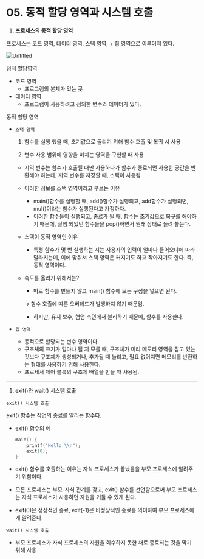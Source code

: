 # 05. 동적 할당 영역과 시스템 호출

1. **프로세스의 동적 할당 영역**

프로세스는 코드 영역, 데이터 영역, 스택 영역, + 힙 영역으로 이루어져 있다.

![Untitled](C:\Users\ganjisriver\Desktop\git_file\Computer-Science\쉽게%20배우는%20운영체제\3장%20프로세스와%20스레드\assets\3-5-1%20프로세스의%20동적%20할당%20영역.png)

정적 할당영역

- 코드 영역
  - 프로그램의 본체가 있는 곳
- 데이터 영역
  - 프로그램이 사용하려고 정의한 변수와 데이터가 있다.

동적 할당 영역

- `스택 영역`
  
  1. 함수를 실행 했을 때, 초기값으로 돌리기 위해 함수 호출 및 복귀 시 사용
  
  2. 변수 사용 범위에 영향을 미치는 영역을 구현할 때 사용
  - 지역 변수는 함수가 호출될 때만 사용하다가 함수가 종료되면 사용한 공간을 반환해야 하는데, 지역 변수를 저장할 때, 스택이 사용됨
  
  - 이러한 정보를 스택 영역이라고 부르는 이유
    
    - main()함수를 실행할 때, add()함수가 실행되고, add함수가 실행되면, mul()이라는 함수가 실행된다고 가정하자.
    - 이러한 함수들이 실행되고, 종료가 될 때, 함수는 초기값으로 복구를 해야하기 때문에, 실행 되었던 함수들을 pop()하면서 원래 상태로 돌려 놓는다.
  
  - 스택이 동적 영역인 이유
    
    - 특정 함수가 몇 번 실행하는 지는 사용자의 입력이 얼마나 들어오냐에 따라 달라지는데, 이에 맞춰서 스택 영역은 커지기도 하고 작아지기도 한다. 즉, 동적 영역이다.
  
  - 속도를 올리기 위해서는?
    
    - 따로 함수를 만들지 않고 main() 함수에 모든 구성을 넣으면 된다.
    
    → 함수 호출에 따른 오버헤드가 발생하지 않기 때문임.
    
    - 하지만, 유지 보수, 협업 측면에서 불리하기 때문에, 함수를 사용한다.

- `힙 영역`
  
  - 동적으로 할당되는 변수 영역이다.
  - 구조체의 크기가 얼마나 될 지 모를 때, 구조체가 미리 메모리 영역을 잡고 있는 것보다 구조체가 생성되거나, 추가될 때 늘리고, 필요 없어지면 메모리를 반환하는 형태를 사용하기 위해 사용한다.
  - 프로세서 제어 블록의 구조체 배열을 만들 때 사용됨.

---

1. exit()와 wait() 시스템 호출

`exit() 시스템 호출`

exit() 함수는 작업의 종료를 알리는 함수다.

- exit() 함수의 예
  
  ```cpp
  main() {
      printf("Hello \\n");
      exit(0);
  }
  ```

- exit() 함수를 호출하는 이유는 자식 프로세스가 끝났음을 부모 프로세스에 알려주기 위함이다.

- 모든 프로세스는 부모-자식 관계를 갖고, exit() 함수를 선언함으로써 부모 프로세스는 자식 프로세스가 사용하던 자원을 거둘 수 있게 된다.

- exit(0)은 정상적인 종료, exit(-1)은 비정상적인 종료를 의미하여 부모 프로세스에게 알려준다.

`wait() 시스템 호출`

- 부모 프로세스가 자식 프로세스의 자원을 회수하지 못한 채로 종료되는 것을 막기 위해 사용
